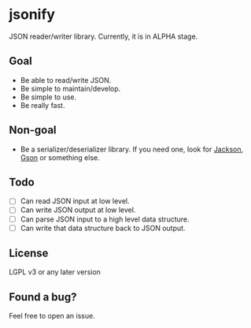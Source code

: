 
# jsonify
JSON reader/writer library. Currently, it is in ALPHA stage.

## Goal
- Be able to read/write JSON.
- Be simple to maintain/develop. 
- Be simple to use.
- Be really fast.

## Non-goal
- Be a serializer/deserializer library. If you need one, look for [Jackson](https://github.com/FasterXML/jackson), [Gson](https://github.com/google/gson) or something else.

## Todo
- [ ] Can read JSON input at low level.
- [ ] Can write JSON output at low level.
- [ ] Can parse JSON input to a high level data structure.
- [ ] Can write that data structure back to JSON output.

## License
LGPL v3 or any later version

## Found a bug?
Feel free to open an issue.
